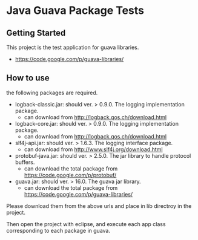 # Java Guava Package Tests

## Getting Started

This project is the test application for guava libraries.

* https://code.google.com/p/guava-libraries/

## How to use

the following packages are required.

* logback-classic.jar: should ver. > 0.9.0. The logging implementation package.
	* can download from http://logback.qos.ch/download.html
* logback-core.jar: should ver. > 0.9.0. The logging implementation package.
	* can download from http://logback.qos.ch/download.html
* slf4j-api.jar: should ver. > 1.6.3. The logging interface package.
	* can download from http://www.slf4j.org/download.html
* protobuf-java.jar: should ver. > 2.5.0. The jar library to handle protocol buffers.
	* can download the total package from https://code.google.com/p/protobuf/
* guava.jar: should ver. > 16.0. The guava jar library.
	* can download the total package from https://code.google.com/p/guava-libraries/

Please download them from the above urls and place in lib directroy in the project.

Then open the project with eclipse, and execute each app class corresponding to each package in guava.

